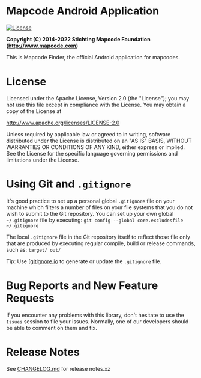 # Mapcode Android Application

[![License](http://img.shields.io/badge/license-APACHE2-blue.svg)]()

**Copyright (C) 2014-2022 Stichting Mapcode Foundation (http://www.mapcode.com)**

This is Mapcode Finder, the official Android application for mapcodes.

# License

Licensed under the Apache License, Version 2.0 (the "License");
you may not use this file except in compliance with the License.
You may obtain a copy of the License at

http://www.apache.org/licenses/LICENSE-2.0

Unless required by applicable law or agreed to in writing, software
distributed under the License is distributed on an "AS IS" BASIS,
WITHOUT WARRANTIES OR CONDITIONS OF ANY KIND, either express or implied.
See the License for the specific language governing permissions and
limitations under the License.

# Using Git and `.gitignore`

It's good practice to set up a personal global `.gitignore` file on your machine which filters a number of files
on your file systems that you do not wish to submit to the Git repository. You can set up your own global
`~/.gitignore` file by executing:
`git config --global core.excludesfile ~/.gitignore`

The local `.gitignore` file in the Git repository itself to reflect those file only that are produced by executing
regular compile, build or release commands, such as:
`target/ out/`

Tip: Use [[gitignore.io](http://gitignore.io) to generate or update the `.gitignore` file.

# Bug Reports and New Feature Requests

If you encounter any problems with this library, don't hesitate to use the `Issues` session to file your issues.
Normally, one of our developers should be able to comment on them and fix.

# Release Notes

See [CHANGELOG.md](./CHANGELOG.md) for release notes.xz